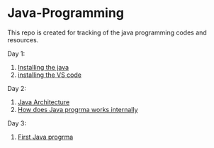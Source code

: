 # Java-Programming
This repo is created for tracking of the java programming codes and resources.


Day 1: 
1. [Installing the java](https://docs.oracle.com/en/java/javase/16/install/installation-jdk-macos.html#GUID-2FE451B0-9572-4E38-A1A5-568B77B146DE)
2. [installing the VS code](https://code.visualstudio.com/docs/setup/mac)

Day 2: 
1. [Java Architecture](https://www.geeksforgeeks.org/differences-jdk-jre-jvm/?ref=lbp)
2. [How does Java progrma works internally](https://www.geeksforgeeks.org/jvm-works-jvm-architecture/?ref=lbp)

Day 3: 
1. [First Java progrma](https://www.geeksforgeeks.org/java-hello-world-program/?ref=lbp)

